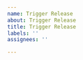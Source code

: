 ```yaml
---
name: Trigger Release
about: Trigger Release
title: Trigger Release
labels: ''
assignees: ''

---
```



